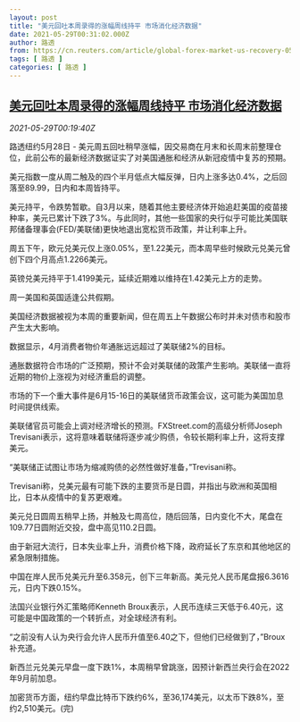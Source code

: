 ```yaml
---
layout: post
title: "美元回吐本周录得的涨幅周线持平 市场消化经济数据"
date: 2021-05-29T00:31:02.000Z
author: 路透
from: https://cn.reuters.com/article/global-forex-market-us-recovery-0529-idCNKCS2DA00B
tags: [ 路透 ]
categories: [ 路透 ]
---
```

<!--1622248262000-->
[美元回吐本周录得的涨幅周线持平 市场消化经济数据](https://cn.reuters.com/article/global-forex-market-us-recovery-0529-idCNKCS2DA00B)
------

<div>
<div><i>2021-05-29T00:19:40Z</i></div><p>路透纽约5月28日 - 美元周五回吐稍早涨幅，因交易商在月末和长周末前整理仓位，此前公布的最新经济数据证实了对美国通胀和经济从新冠疫情中复苏的预期。</p><p>美元指数一度从周二触及的四个半月低点大幅反弹，日内上涨多达0.4%，之后回落至89.99，日内和本周皆持平。</p><p>美元持平，令跌势暂歇。自3月以来，随着其他主要经济体开始追赶美国的疫苗接种率，美元已累计下跌了3%。与此同时，其他一些国家的央行似乎可能比美国联邦储备理事会(FED/美联储)更快地退出宽松货币政策，并让利率上升。</p><p>周五下午，欧元兑美元仅上涨0.05%，至1.22美元，而本周早些时候欧元兑美元曾创下四个月高点1.2266美元。</p><p>英镑兑美元持平于1.4199美元，延续近期难以维持在1.42美元上方的走势。</p><p>周一美国和英国适逢公共假期。</p><p>美国经济数据被视为本周的重要新闻，但在周五上午数据公布时并未对债市和股市产生太大影响。</p><p>数据显示，4月消费者物价年通胀远远超过了美联储2%的目标。</p><p>通胀数据符合市场的广泛预期，预计不会对美联储的政策产生影响。美联储一直将近期的物价上涨视为对经济重启的调整。</p><p>市场的下一个重大事件是6月15-16日的美联储货币政策会议，这可能为美国加息时间提供线索。</p><p>美联储官员可能会上调对经济增长的预测。FXStreet.com的高级分析师Joseph Trevisani表示，这将意味着联储将逐步减少购债，令较长期利率上升，这将支撑美元。</p><p>“美联储正试图让市场为缩减购债的必然性做好准备，”Trevisani称。</p><p>Trevisani称，兑美元最有可能下跌的主要货币是日圆，并指出与欧洲和英国相比，日本从疫情中的复苏更艰难。</p><p>美元兑日圆周五稍早上扬，并触及七周高位，随后回落，日内变化不大，尾盘在109.77日圆附近交投，盘中高见110.2日圆。</p><p>由于新冠大流行，日本失业率上升，消费价格下降，政府延长了东京和其他地区的紧急限制措施。</p><p>中国在岸人民币兑美元升至6.358元，创下三年新高。美元兑人民币尾盘报6.3616元，日内下跌0.15%。</p><p>法国兴业银行外汇策略师Kenneth Broux表示，人民币连续三天低于6.40元，这可能是中国政策的一个转折点，对全球经济有利。</p><p>“之前没有人认为央行会允许人民币升值至6.40之下，但他们已经做到了，”Broux补充道。</p><p>新西兰元兑美元早盘一度下跌1%，本周稍早曾跳涨，因预计新西兰央行会在2022年9月前加息。</p><p>加密货币方面，纽约早盘比特币下跌约6%，至36,174美元，以太币下跌8%，至约2,510美元。(完)</p>
</div>
